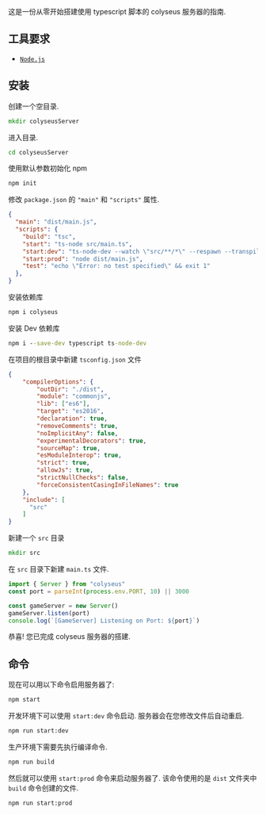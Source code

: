 这是一份从零开始搭建使用 typescript 脚本的 colyseus 服务器的指南.

## 工具要求

- [`Node.js`](https://nodejs.org/)

## 安装

创建一个空目录.
```cmd
mkdir colyseusServer
```

进入目录.
```cmd
cd colyseusServer
```

使用默认参数初始化 npm
```cmd
npm init
```
修改 `package.json` 的 `"main"` 和 `"scripts"` 属性.
```json
{
  "main": "dist/main.js",
  "scripts": {
    "build": "tsc",
    "start": "ts-node src/main.ts",
    "start:dev": "ts-node-dev --watch \"src/**/*\" --respawn --transpile-only src/main.ts ",
    "start:prod": "node dist/main.js",
    "test": "echo \"Error: no test specified\" && exit 1"
  },
}
```

安装依赖库
```cmd
npm i colyseus
```

安装 Dev 依赖库
```cmd
npm i --save-dev typescript ts-node-dev
```

在项目的根目录中新建 `tsconfig.json` 文件
```json
{
    "compilerOptions": {
        "outDir": "./dist",
        "module": "commonjs",
        "lib": ["es6"],
        "target": "es2016",
        "declaration": true,
        "removeComments": true,
        "noImplicitAny": false,
        "experimentalDecorators": true,
        "sourceMap": true,
        "esModuleInterop": true,
        "strict": true,
        "allowJs": true,
        "strictNullChecks": false,
        "forceConsistentCasingInFileNames": true
    },
    "include": [
      "src"
    ]
}
```

新建一个 `src` 目录
```cmd
mkdir src
```

在 `src` 目录下新建 `main.ts` 文件.
```ts
import { Server } from "colyseus"
const port = parseInt(process.env.PORT, 10) || 3000

const gameServer = new Server()
gameServer.listen(port)
console.log(`[GameServer] Listening on Port: ${port}`)
```

恭喜! 您已完成 colyseus 服务器的搭建.

## 命令

现在可以用以下命令启用服务器了:
```cmd
npm start
```

开发环境下可以使用 `start:dev` 命令启动. 服务器会在您修改文件后自动重启.
```cmd
npm run start:dev
```

生产环境下需要先执行编译命令.
```cmd
npm run build
```

然后就可以使用 `start:prod` 命令来启动服务器了. 该命令使用的是 `dist` 文件夹中 `build` 命令创建的文件.
```cmd
npm run start:prod
```
